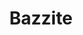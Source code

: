 ---
blog: https://medium.com/bazzite
codehost: https://github.com/bazzite
facebook: https://facebook.com/bazzite
googleplus: https://plus.google.com/+Bazzite
instagram: https://instagram.com/bazzitees
linkedin: https://linkedin.com/company/bazzite
logohandle: bazzite
sort: bazzite
title: Bazzite
twitter: https://x.com/BazziteTech
website: https://www.bazzite.com/
---